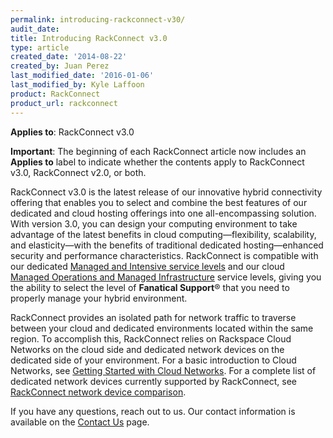 ```yaml
---
permalink: introducing-rackconnect-v30/
audit_date:
title: Introducing RackConnect v3.0
type: article
created_date: '2014-08-22'
created_by: Juan Perez
last_modified_date: '2016-01-06'
last_modified_by: Kyle Laffoon
product: RackConnect
product_url: rackconnect
---
```


**Applies to**: RackConnect v3.0

**Important**: The beginning of each RackConnect article now includes an
**Applies to** label to indicate whether the contents apply to
RackConnect v3.0, RackConnect v2.0, or both.

RackConnect v3.0 is the latest release of our
innovative hybrid connectivity offering that enables you to select and
combine the best features of our dedicated and cloud hosting offerings
into one all-encompassing solution. With version 3.0, you can design
your computing environment to take advantage of the latest benefits in
cloud computing&mdash;flexibility, scalability, and elasticity&mdash;with the
benefits of traditional dedicated hosting&mdash;enhanced security and
performance characteristics. RackConnect is compatible with our
dedicated [Managed and Intensive service
levels](http://www.rackspace.com/dedicated-servers/service-levels/) and
our cloud [Managed Operations and Managed
Infrastructure](http://www.rackspace.com/cloud/compare-service-levels) service levels,
giving you the ability to select the level of **Fanatical Support**&reg; that you need to properly manage your hybrid environment.

RackConnect provides an isolated path for network traffic to traverse
between your cloud and dedicated environments located within the same
region. To accomplish this, RackConnect relies on Rackspace Cloud
Networks on the cloud side and dedicated network devices on the
dedicated side of your environment. For a basic introduction to Cloud
Networks, see [Getting Started with Cloud
Networks](/how-to/cloud-networks).
For a complete list of dedicated network devices currently supported by
RackConnect, see [RackConnect network device comparison](/how-to/rackconnect-network-device-comparison).

If you have any questions, reach out to us. Our contact
information is available on the [Contact Us](/how-to/support) page.
